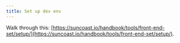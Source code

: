 ```yaml
---
title: Set up dev env
---
```


Walk through this:
[https://suncoast.io/handbook/tools/front-end-set/setup/](https://suncoast.io/handbook/tools/front-end-set/setup/).
